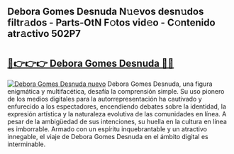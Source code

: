 ## Debora Gomes Desnuda N𝚞𝚎vos desn𝚞dos filtr𝚊dos - Parts-OtN F𝚘tos vid𝚎o - C𝚘ntenido atr𝚊ctivo 502P7

# <h2><a href="http://mbapky4.tromn.icu/?c=Debora+Gomes+Desnuda">🔗👉👉👉 Debora Gomes Desnuda 🔗🔗</a></h2>

[![Debora Gomes Desnuda nuevo](https://i.imgur.com/pEAQMta.gif)](http://mbapky4.tromn.icu/?c=Debora+Gomes+Desnuda)
Debora Gomes Desnuda, una figura enigmática y multifacética, desafía la comprensión simple. Su uso pionero de los medios digitales para la autorrepresentación ha cautivado y enfurecido a los espectadores, encendiendo debates sobre la identidad, la expresión artística y la naturaleza evolutiva de las comunidades en línea. A pesar de la ambigüedad de sus intenciones, su huella en la cultura en línea es imborrable. Armado con un espíritu inquebrantable y un atractivo innegable, el viaje de Debora Gomes Desnuda en el ámbito digital es interminable.
